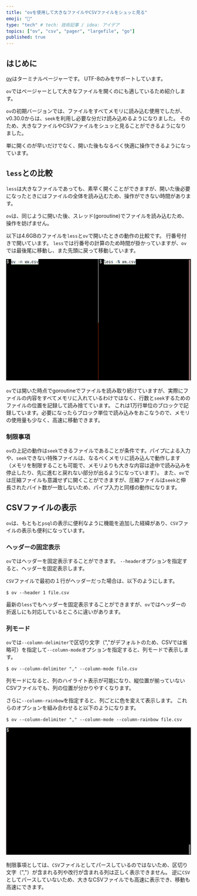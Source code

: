 ```yaml
---
title: "ovを使用して大きなファイルやCSVファイルをシュッと見る"
emoji: "📘"
type: "tech" # tech: 技術記事 / idea: アイデア
topics: ["ov", "csv", "pager", "largefile", "go"]
published: true
---
```


## はじめに

[ov](https://github.com/noborus/ov)はターミナルページャーです。
UTF-8のみをサポートしています。

`ov`ではページャーとして大きなファイルを開くのにも適しているため紹介します。

`ov`の初期バージョンでは、ファイルをすべてメモリに読み込む使用でしたが、v0.30.0からは、`seek`を利用し必要な分だけ読み込めるようになりました。
そのため、大きなファイルやCSVファイルをシュッと見ることができるようになりました。

単に開くのが早いだけでなく、開いた後もなるべく快適に操作できるようになっています。

## `less`との比較

`less`は大きなファイルであっても、素早く開くことができますが、開いた後必要になったときにはファイルの全体を読み込むため、操作ができない時間があります。

`ov`は、同じように開いた後、スレッド(goroutine)でファイルを読み込むため、操作を妨げません。

以下は4.6GBのファイルを`less`と`ov`で開いたときの動作の比較です。
行番号付きで開いています。
`less`では行番号の計算のため時間が掛かっていますが、`ov`では最後尾に移動し、また先頭に戻って移動しています。

![large-file](/images/ov-large-file.gif)

`ov`では開いた時点でgoroutineでファイルを読み取り続けていますが、実際にファイルの内容をすべてメモリに入れているわけではなく、行数と`seek`するためのファイルの位置を記録して読み捨てています。
これは1万行単位のブロックで記録しています。必要になったらブロック単位で読み込みをおこなうので、メモリの使用量も少なく、高速に移動できます。

### 制限事項

`ov`の上記の動作は`seek`できるファイルであることが条件です。パイプによる入力や、`seek`できない特殊ファイルは、なるべくメモリに読み込んで動作します
（メモリを制限することも可能で、メモリよりも大きな内容は途中で読み込みを停止したり、先に進むと戻れない部分が出るようになっています）。
また、`ov`では圧縮ファイルも意識せずに開くことができますが、圧縮ファイルは`seek`と伸長されたバイト数が一致しないため、パイプ入力と同様の動作になります。

## CSVファイルの表示

`ov`は、もともと`psql`の表示に便利なように機能を追加した経緯があり、`CSV`ファイルの表示も便利になっています。

### ヘッダーの固定表示

`ov`ではヘッダーを固定表示することができます。
`--header`オプションを指定すると、ヘッダーを固定表示します。

`CSV`ファイルで最初の１行がヘッダーだった場合は、以下のようにします。

```console
$ ov --header 1 file.csv
```

最新の`less`でもヘッダーを固定表示することができますが、`ov`ではヘッダーの折返しにも対応しているところに違いがあります。

### 列モード

`ov`では`--column-delimiter`で区切り文字（","がデフォルトのため、CSVでは省略可）を指定して`--column-mode`オプションを指定すると、列モードで表示します。

```console
$ ov --column-delimiter "," --column-mode file.csv
```

列モードになると、列のハイライト表示が可能になり、縦位置が揃っていないCSVファイルでも、列の位置が分かりやすくなります。

さらに`--column-rainbow`を指定すると、列ごとに色を変えて表示します。
これらのオプションを組み合わせると以下のようになります。

```console
$ ov --column-delimiter "," --column-mode --column-rainbow file.csv
```

![csv](/images/ov-csv.gif)

制限事項としては、`CSV`ファイルとしてパースしているのではないため、区切り文字（","）が含まれる列や改行が含まれる列は正しく表示できません。
逆に`CSV`としてパースしていないため、大きなCSVファイルでも高速に表示でき、移動も高速にできます。
